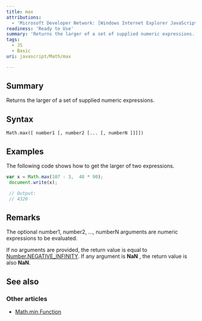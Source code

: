 ```yaml
---
title: max
attributions:
  - 'Microsoft Developer Network: [Windows Internet Explorer JavaScript reference Article](http://msdn.microsoft.com/en-us/library/ie/yek4tbz0%28v=vs.94%29.aspx)'
readiness: 'Ready to Use'
summary: 'Returns the larger of a set of supplied numeric expressions.'
tags:
  - JS
  - Basic
uri: javascript/Math/max

---
```

## Summary

Returns the larger of a set of supplied numeric expressions.

## Syntax

    Math.max([ number1 [, number2 [... [, numberN ]]]])

## Examples

The following code shows how to get the larger of two expressions.

``` js
var x = Math.max(107 - 3,  48 * 90);
 document.write(x);

 // Output:
 // 4320
```

## Remarks

The optional number1, number2, ..., numberN arguments are numeric expressions to be evaluated.

If no arguments are provided, the return value is equal to [Number.NEGATIVE\_INFINITY](/javascript/Number/constants). If any argument is **NaN** , the return value is also **NaN**.

## See also

### Other articles

-   [Math.min Function](/javascript/Math/min)

